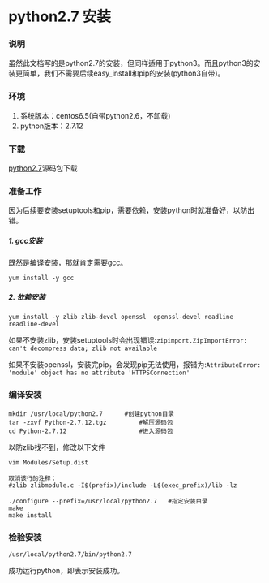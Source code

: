 # python2.7 安装

### 说明

虽然此文档写的是python2.7的安装，但同样适用于python3。而且python3的安装更简单，我们不需要后续easy_install和pip的安装(python3自带)。


### 环境

1. 系统版本：centos6.5(自带python2.6，不卸载)
2. python版本：2.7.12


### 下载

[python2.7](https://www.python.org/downloads/release/python-2712/)源码包下载

### 准备工作

因为后续要安装setuptools和pip，需要依赖，安装python时就准备好，以防出错。


##### 1. gcc安装

既然是编译安装，那就肯定需要gcc。

```
yum install -y gcc
```

##### 2. 依赖安装

```
yum install -y zlib zlib-devel openssl  openssl-devel readline readline-devel 
```

如果不安装zlib，安装setuptools时会出现错误:`zipimport.ZipImportError: can't decompress data; zlib not available`

如果不安装openssl，安装完pip，会发现pip无法使用，报错为:`AttributeError: 'module' object has no attribute 'HTTPSConnection'`


### 编译安装

```
mkdir /usr/local/python2.7  	#创建python目录
tar -zxvf Python-2.7.12.tgz 		#解压源码包
cd Python-2.7.12					#进入源码包
```

以防zlib找不到，修改以下文件

```
vim Modules/Setup.dist

取消该行的注释：
#zlib zlibmodule.c -I$(prefix)/include -L$(exec_prefix)/lib -lz
```


```
./configure --prefix=/usr/local/python2.7	#指定安装目录
make
make install
```

### 检验安装

```
/usr/local/python2.7/bin/python2.7
```

成功运行python，即表示安装成功。



